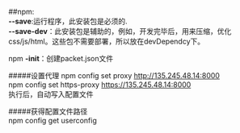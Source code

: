 ##npm:  
**--save**:运行程序，此安装包是必须的.  
**--save-dev**：此安装包是辅助的，例如，开发完毕后，用来压缩，优化css/js/html。这些包不需要部署，所以放在devDependcy下。

npm **-init**：创建packet.json文件

#####设置代理
npm config set proxy http://135.245.48.14:8000  
npm config set https-proxy https://135.245.48.14:8000  
执行后，自动写入配置文件  

#####获得配置文件路径  
npm config get userconfig  
